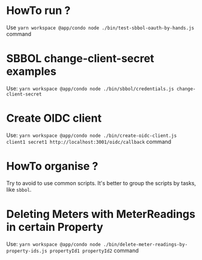 # HowTo run ?

Use `yarn workspace @app/condo node ./bin/test-sbbol-oauth-by-hands.js` command

# SBBOL change-client-secret examples #

Use: `yarn workspace @app/condo node ./bin/sbbol/credentials.js change-client-secret`

# Create OIDC client #

Use: `yarn workspace @app/condo node ./bin/create-oidc-client.js client1 secret1 http://localhost:3001/oidc/callback` command

# HowTo organise ?

Try to avoid to use common scripts. It's better to group the scripts by tasks, like `sbbol`.

# Deleting Meters with MeterReadings in certain Property

Use: `yarn workspace @app/condo node ./bin/delete-meter-readings-by-property-ids.js propertyId1 propertyId2` command